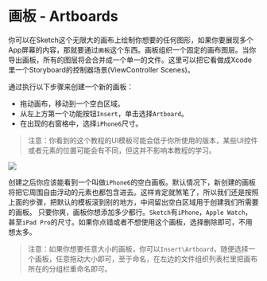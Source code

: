 # 画板 - Artboards

你可以在Sketch这个无限大的画布上绘制你想要的任何图形，如果你要展现多个App屏幕的内容，那就要通过`画板`这个东西。画板组织一个固定的画布图层。当你导出画板，所有的图层将会合并成一个单一的文件。这里可以把它看做成Xcode里一个Storyboard的控制器场景(ViewController Scenes)。

通过执行以下步骤来创建一个新的画板：
+ 拖动画布，移动到一个空白区域。
+ 从左上方第一个功能按钮`Insert`，单击选择`Artboard`。
+ 在出现的右窗格中，选择`iPhone6`尺寸。

>注意：你看到的这个教程的UI模板可能会低于你所使用的版本，某些UI控件或者元素的位置可能会有不同，但这并不影响本教程的学习。

![](http://cdn3.raywenderlich.com/wp-content/uploads/2015/10/artboard.png)

创建之后你应该能看到一个叫做`iPhone6`的空白画板。默认情况下，新创建的画板将把它周围自由浮动的元素也都包含进去。这样肯定就煞笔了，所以我们还是按照上面的步骤，把默认的模板滚到别的地方，中间留出空白区域用于创建我们所需要的画板。
只要你爽，画板你想添加多少都行。`Sketch`有`iPhone`，`Apple Watch`，甚至`iPad Pro`的尺寸。如果你点错或者不想使用这个画板，选择删除即可，不用想太多。

>注意：如果你想要任意大小的画板，你可以`Insert\Artboard`，随便选择一个画板，任意拖动大小即可，至于命名，在左边的文件组织列表栏里把画布所在的分组栏重命名即可。